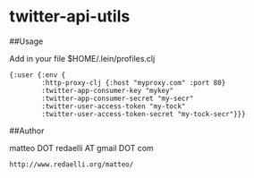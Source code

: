 twitter-api-utils
=================

##Usage

Add in your file $HOME/.lein/profiles.clj 

	{:user {:env {
			:http-proxy-clj {:host "myproxy.com" :port 80}
			:twitter-app-consumer-key "mykey" 
			:twitter-app-consumer-secret "my-secr" 
			:twitter-user-access-token "my-tock" 
			:twitter-user-access-token-secret "my-tock-secr"}}}


##Author

matteo DOT redaelli AT gmail DOT com

	http://www.redaelli.org/matteo/
